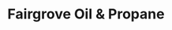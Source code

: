---
title: "Fairgrove Oil & Propane"
url: /fairgrove/fairgrove-oil-and-propane/
shop: convenience
---